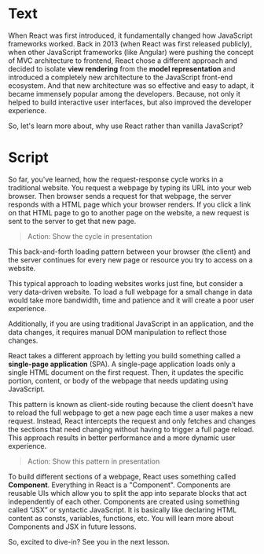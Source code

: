 # Text
When React was first introduced, it fundamentally changed how JavaScript frameworks worked. Back in 2013 (when React was first released publicly), when other JavaScript frameworks (like Angular) were pushing the concept of MVC architecture to frontend, React chose a different approach and decided to isolate **view rendering** from the **model representation** and introduced a completely new architecture to the JavaScript front-end ecosystem. And that new architecture was so effective and easy to adapt, it became immensely popular among the developers. Because, not only it helped to build interactive user interfaces, but also improved the developer experience. 

So, let's learn more about, why use React rather than vanilla JavaScript?

# Script
So far, you've learned, how the request-response cycle works in a traditional website. You request a webpage by typing its URL into your web browser. Then browser sends a request for that webpage, the server responds with a HTML page which your browser renders. If you click a link on that HTML page to go to another page on the website, a new request is sent to the server to get that new page.

> Action: Show the cycle in presentation

This back-and-forth loading pattern between your browser (the client) and the server continues for every new page or resource you try to access on a website.

This typical approach to loading websites works just fine, but consider a very data-driven website. To load a full webpage for a small change in data would take more bandwidth, time and patience and it will create a poor user experience.

Additionally, if you are using traditional JavaScript in an application, and the data changes, it requires manual DOM manipulation to reflect those changes.

React takes a different approach by letting you build something called a **single-page application** (SPA). A single-page application loads only a single HTML document on the first request. Then, it updates the specific portion, content, or body of the webpage that needs updating using JavaScript.

This pattern is known as client-side routing because the client doesn’t have to reload the full webpage to get a new page each time a user makes a new request. Instead, React intercepts the request and only fetches and changes the sections that need changing without having to trigger a full page reload. This approach results in better performance and a more dynamic user experience.

> Action: Show this pattern in presentation

To build different sections of a webpage, React uses something called **Component**. Everything in React is a "Component". Components are reusable UIs which allow you to split the app into separate blocks that act independently of each other. 
Components are created using something called “JSX” or syntactic JavaScript. It is basically like declaring HTML content as consts, variables, functions, etc. You will learn more about Components and JSX in future lessons.
 
So, excited to dive-in? See you in the next lesson.

<!-- React relies on a something called **virtual DOM**, which is a copy of the actual DOM. React’s virtual DOM is immediately reloaded to reflect this new change whenever there is a change in the data state. After which, React compares the virtual DOM to the actual DOM to figure out what exactly has changed. You will learn more about virtual DOM in future lesson.

React then figures out the least expensive way to patch the actual DOM with that update without rendering the actual DOM. As a result, React’s components and UIs very quickly reflect the changes since you don’t have to reload an entire page every time something updates. -->


<!-- ## Should we use React?
Now, the main question arises in front of us is why one should use React. Let us take a quick look on the benefits of React. -->